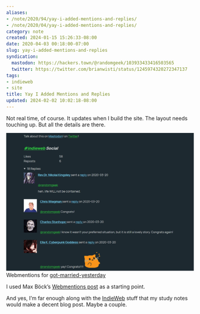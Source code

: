 ```yaml
---
aliases:
- /note/2020/94/yay-i-added-mentions-and-replies/
- /note/2020/04/yay-i-added-mentions-and-replies/
category: note
created: 2024-01-15 15:26:33-08:00
date: 2020-04-03 00:18:00-07:00
slug: yay-i-added-mentions-and-replies
syndication:
  mastodon: https://hackers.town/@randomgeek/103933433416503565
  twitter: https://twitter.com/brianwisti/status/1245974320272347137
tags:
- indieweb
- site
title: Yay I Added Mentions and Replies
updated: 2024-02-02 10:02:18-08:00
---
```


Not real time, of course. It updates when I build the site. The layout needs touching up. But all the details are there.

![attachments/img/2020/cover-2020-04-03.png](../../../attachments/img/2020/cover-2020-04-03.png)
Webmentions for [got-married-yesterday](../03/got-married-yesterday.md)

I used Max Böck’s [Webmentions post](https://mxb.dev/blog/using-webmentions-on-static-sites/#webmentions) as a starting point.

And yes, I’m far enough along with the [IndieWeb](../../../card/IndieWeb.md) stuff that my study notes would make a decent blog post. Maybe a couple.